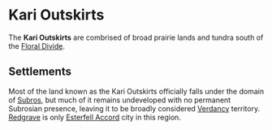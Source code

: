# Kari Outskirts

The **Kari Outskirts** are combrised of broad prairie lands and tundra south of the [Floral Divide](../floral-divide).

## Settlements

Most of the land known as the Kari Outskirts officially falls under the domain of [Subros](../../../../../societies/subros), but much of it remains undeveloped with no permanent Subrosian presence, leaving it to be broadly considered [Verdancy](../../../../../societies/verdancy) territory. [Redgrave](../../../../../societies/esterfell-accord/redgrave) is only [Esterfell Accord](../../../../../societies/esterfell-accord) city in this region.
